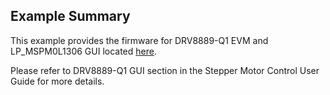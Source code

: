 ## Example Summary

This example provides the firmware for DRV8889-Q1 EVM and LP_MSPM0L1306 GUI
located [here](https://dev.ti.com/gallery/view/TIMSPGC/MSPM0L-DRV8889Q1-EVM-GUI).

Please refer to DRV8889-Q1 GUI section in the Stepper Motor Control User Guide for more details.